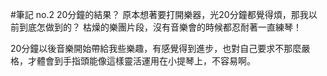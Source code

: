 #筆記 no.2
20分鐘的結果？
原本想著要打開樂器，光20分鐘都覺得煩，那我以前到底怎做到的？
枯燥的樂團片段，沒有音樂會的時候都忍耐著一直練琴！

20分鐘以後音樂開始帶給我些樂趣，有感覺得到進步，也對自己要求不那麼嚴格，才體會到手指頭能像這樣靈活運用在小提琴上，不容易啊。
